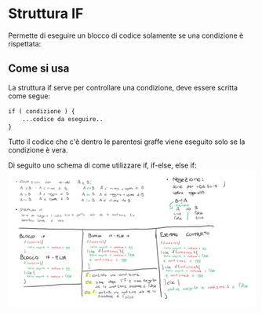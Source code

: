 # Struttura IF

Permette di eseguire un blocco di codice solamente se una condizione è rispettata:

## Come si usa

La struttura if serve per controllare una condizione, deve essere scritta come segue:

    if ( condizione ) {
        ...codice da eseguire..
    }

Tutto il codice che c'è dentro le parentesi graffe viene eseguito solo se la condizione è vera.

Di seguito uno schema di come utilizzare if, if-else, else if:
![Schema](./img/Schema_if_completo.png)